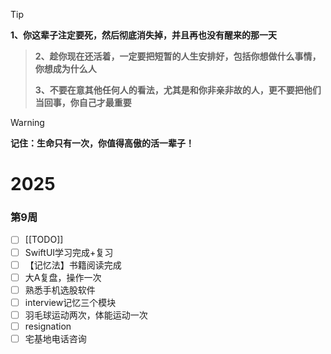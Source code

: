 
>[!tip]
**1、你这辈子注定要死，然后彻底消失掉，并且再也没有醒来的那一天**
>
>**2、趁你现在还活着，一定要把短暂的人生安排好，包括你想做什么事情，你想成为什么人**
>
>**3、不要在意其他任何人的看法，尤其是和你非亲非故的人，更不要把他们当回事，你自己才最重要**

>[!warning]
>**记住：生命只有一次，你值得高傲的活一辈子！**

# 2025

### 第9周
- [ ] [[TODO]]
- [ ] SwiftUI学习完成+复习
- [ ] 【记忆法】书籍阅读完成
- [ ] 大A复盘，操作一次
- [ ] 熟悉手机选股软件
- [ ] interview记忆三个模块
- [ ] 羽毛球运动两次，体能运动一次
- [ ] resignation
- [ ] 宅基地电话咨询
